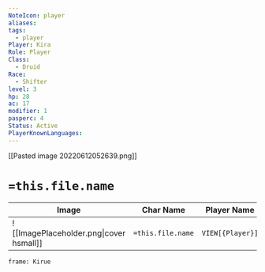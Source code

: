 ```yaml
---
NoteIcon: player
aliases: 
tags:
  - player
Player: Kira
Role: Player
Class:
  - Druid
Race:
  - Shifter
level: 3
hp: 28
ac: 17
modifier: 1
pasperc: 4
Status: Active
PlayerKnownLanguages:
---
```




[[Pasted image 20220612052639.png]]

# `=this.file.name`

| Image                                              | Char Name         | Player Name    | Class         | Race         | Level         |
| -------------------------------------------------- | ----------------- | -------------- | ------------- | ------------ | ------------- |
| ![[ImagePlaceholder.png\|cover hsmall]] | `=this.file.name` |  `VIEW[{Player}]` | `VIEW[{Class}]` | `VIEW[{Race}]` | `VIEW[{level}]` |
```custom-frames
frame: Kirue
```